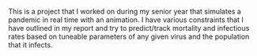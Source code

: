 This is a project that I worked on during my senior year that simulates a pandemic in real time with an animation. I have various constraints that I have outlined in my report and try to predict/track mortality and infectious rates based on tuneable parameters of any given virus and the population that it infects.
